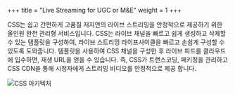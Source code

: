 +++
title = "Live Streaming for UGC or M&E"
weight = 1
+++

CSS는 쉽고 간편하게 고품질 저지연의 라이브 스트리밍을 안정적으로 제공하기 위한 올인원 완전 관리형 서비스입니다. CSS는 라이브 채널을 빠르고 쉽게 생성하고 삭제할 수 있는 템플릿을 구성하여, 라이브 스트리밍 라이프사이클을 빠르고 손쉽게 구성할 수 있도록 도와줍니다.
템플릿을 사용하여 CSS 채널을 구성한 후 라이브 피드를 클라우드에 입수하면, 재생 URL을 얻을 수 있습니다. 즉, CSS가 트랜스코딩, 패키징을 관리하고 CSS CDN을 통해 시청자에게 스트리밍 비디오를 안정적으로 제공 합니다.

![CSS 아키텍처](/images/css-basic/css_architecture.png)
